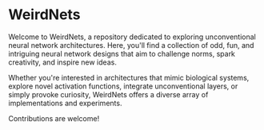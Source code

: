 # WeirdNets

Welcome to WeirdNets, a repository dedicated to exploring unconventional neural network architectures. Here, you'll find a collection of odd, fun, and intriguing neural network designs that aim to challenge norms, spark creativity, and inspire new ideas.

Whether you're interested in architectures that mimic biological systems, explore novel activation functions, integrate unconventional layers, or simply provoke curiosity, WeirdNets offers a diverse array of implementations and experiments. 

Contributions are welcome! 
